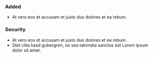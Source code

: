 ### Added

- At vero eos et accusam et justo duo dolores et ea rebum.

### Security

- At vero eos et accusam et justo duo dolores et ea rebum.
- Stet clita kasd gubergren, no sea takimata sanctus est Lorem ipsum dolor sit amet.